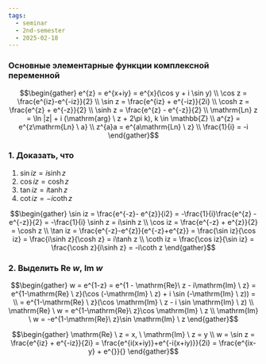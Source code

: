 ```yaml
---
tags:
  - seminar
  - 2nd-semester
  - 2025-02-18
---
```


### Основные элементарные функции комплексной переменной



$$\begin{gather}
e^{z} = e^{x+iy} = e^{x}(\cos y + i \sin y) \\
\cos z = \frac{e^{iz}-e^{-iz}}{2} \\
\sin z = \frac{e^{iz} + e^{-iz}}{2i} \\
\cosh z = \frac{e^{z} + e^{-z}}{2} \\
\sinh z = \frac{e^{z} - e^{-z}}{2} \\
\mathrm{Ln} z  = \ln |z| + i (\mathrm{arg} \ z + 2\pi k), k \in \mathbb{Z} \\
a^{z} = e^{z\mathrm{Ln} \ a} \\
z^{a}a = e^{a\mathrm{Ln} \ z} \\
\frac{1}{i} = -i
\end{gather}$$

### 1. Доказать, что 

1. $\sin iz = i\sinh z$
2. $\cos iz = \cosh z$
3. $\tan iz = i\tanh z$
4. $\cot iz = -i\coth z$

$$\begin{gather}
\sin iz = \frac{e^{-z}- e^{z}}{i2} = -\frac{1}{i}\frac{e^{z} - e^{-z}}{2} = -\frac{1}{i} \sinh z = i\sinh z \\
\cos iz = \frac{e^{-z} + e^{z}}{2} = \cosh z \\
\tan iz = \frac{e^{-z}-e^{z}}{e^{-z}+e^{z}} = \frac{\sin iz}{\cos iz} = \frac{i\sinh z}{\cosh z} = i\tanh z \\
\coth iz = \frac{\cos iz}{\sin iz} = \frac{\cosh z}{i\sinh z} = -i\coth z
\end{gather}$$

### 2. Выделить $\mathrm{Re} \ w, \ \mathrm{Im} \ w$

$$\begin{gather}
w = e^{1-z} = e^{1 - \mathrm{Re}\ z - i\mathrm{Im} \ z} = e^{1-\mathrm{Re} \ z}(\cos (-\mathrm{Im} \ z) + i \sin (-\mathrm{Im} \ z)) = \\
= e^{1-\mathrm{Re} \ z}(\cos \mathrm{Im} \ z - i \sin \mathrm{Im} \ z) \\
\mathrm{Re} \ w = e^{1-\mathrm{Re}\ z}\cos \mathrm{Im} \ z \\
\mathrm{Im} \ w = -e^{1-\mathrm{Re}\ z}\sin \mathrm{Im} \ z
\end{gather}$$

$$\begin{gather}
\mathrm{Re} \ z = x, \ \mathrm{Im} \ z = y \\
w = \sin z = \frac{e^{iz} + e^{-iz}}{2i} = \frac{e^{i(x+iy)}+e^{-i(x+iy)}}{2i} = \frac{e^{ix-y} + e^{}}{}
\end{gather}$$